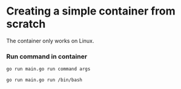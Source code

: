 # Creating a simple container from scratch

The container only works on Linux.

### Run command in container
```bash
go run main.go run command args
```

```bash
go run main.go run /bin/bash
```
